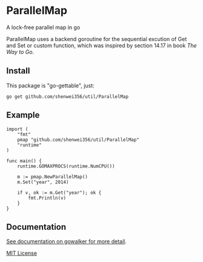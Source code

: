 ParallelMap
===========

A lock-free parallel map in go

ParallelMap uses a backend goroutine for the sequential excution of 
Get and Set or custom function, which was inspired by section 14.17
in book *The Way to Go*.

Install
-------
This package is "go-gettable", just:

    go get github.com/shenwei356/util/ParallelMap

Example
-------
    
    import (
        "fmt"
        pmap "github.com/shenwei356/util/ParallelMap"
        "runtime"
    )

    func main() {
        runtime.GOMAXPROCS(runtime.NumCPU())

        m := pmap.NewParallelMap()
        m.Set("year", 2014)

        if v, ok := m.Get("year"); ok {
            fmt.Println(v)
        }
    }

Documentation
-------------

[See documentation on gowalker for more detail](http://gowalker.org/github.com/shenwei356/util/ParallelMap).

[MIT License](https://github.com/shenwei356/util/blob/master/ParallelMap/LICENSE)